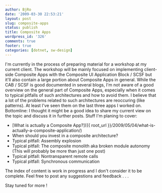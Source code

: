 ```yaml
---
author: BjRo
date: '2009-03-30 22:53:21'
layout: post
slug: composite-apps
status: publish
title: Composite Apps
wordpress_id: '326'
comments: true
footer: true
categories: [dotnet, sw-design]
---
```


I'm currently in the process of preparing material for a workshop at my current client. The workshop will be mainly focused on implementing
client-side Composite Apps with the Composite UI Application Block / SCSF but it'll also contain a large portion about Composite Apps in
general. While the CAB / SCSF is good documented in several blogs, I'm not aware of a good overview on the general part of Composite Apps,
especially when it comes to typical pitfalls of such architectures and how to avoid them. I believe that a lot of the problems related to such
architectures are reoccuring (like patterns). At least I've seen them on the last three apps I worked on. Bottomline: I thought it might be a
good idea to share my current view on the topic and discuss it in further posts. Stuff I'm planing to cover:

-   [What is actually a Composite App?]({{ root_url }}/2009/05/04/what-is-actually-a-composite-application/)
-   When should you invest in a composite architecture?
-   Typical pitfall: Assembly explosion
-   Typical pitfall: The composite monolith aka broken module autonomy (This will probably be more than just one post)
-   Typical pitfall: Nontransparent remote calls
-   Typical pitfall: Synchronous communication

The index of content is work in progress and I don't consider it to be
complete. Feel free to post any suggestions and feedback . . . 

Stay tuned for more !
